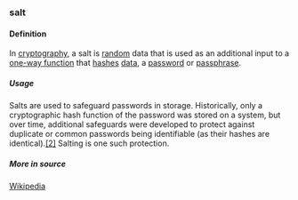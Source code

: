 ### salt

<h4>Definition</h4><p>In <a href="https://en.wikipedia.org/wiki/Cryptography">cryptography</a>, a salt is <a href="https://en.wikipedia.org/wiki/Random_Number_Generator">random</a> data that is used as an additional input to a <a href="https://en.wikipedia.org/wiki/One-way_function">one-way function</a> that <a href="https://en.wikipedia.org/wiki/Cryptographic_hash_function">hashes</a> <a href="https://en.wikipedia.org/wiki/Data_(computing)">data</a>, a <a href="https://en.wikipedia.org/wiki/Password">password</a> or <a href="https://en.wikipedia.org/wiki/Passphrase">passphrase</a>. </p><h5>Usage</h5><p>Salts are used to safeguard passwords in storage. Historically, only a cryptographic hash function of the password was stored on a system, but over time, additional safeguards were developed to protect against duplicate or common passwords being identifiable (as their hashes are identical).<a href="https://en.wikipedia.org/wiki/Salt_(cryptography)#cite_note-2">[2]</a> Salting is one such protection.</p><h5>More in source</h5><p><a href="https://en.wikipedia.org/wiki/Salt_(cryptography)">Wikipedia</a></p>